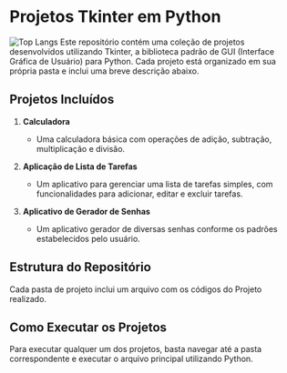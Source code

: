 # Projetos Tkinter em Python
![Top Langs](https://github-readme-stats.vercel.app/api/top-langs/?username=arthurluizvieira&layout=compact&icons=true&theme=synthwave)
Este repositório contém uma coleção de projetos desenvolvidos utilizando Tkinter, a biblioteca padrão de GUI (Interface Gráfica de Usuário) para Python. Cada projeto está organizado em sua própria pasta e inclui uma breve descrição abaixo.

## Projetos Incluídos

1. **Calculadora**
   - Uma calculadora básica com operações de adição, subtração, multiplicação e divisão.

2. **Aplicação de Lista de Tarefas**
   - Um aplicativo para gerenciar uma lista de tarefas simples, com funcionalidades para adicionar, editar e excluir tarefas.

3. **Aplicativo de Gerador de Senhas**
   - Um aplicativo gerador de diversas senhas conforme os padrões estabelecidos pelo usuário.

## Estrutura do Repositório


Cada pasta de projeto inclui um arquivo com os códigos do Projeto realizado.

## Como Executar os Projetos

Para executar qualquer um dos projetos, basta navegar até a pasta correspondente e executar o arquivo principal utilizando Python.






